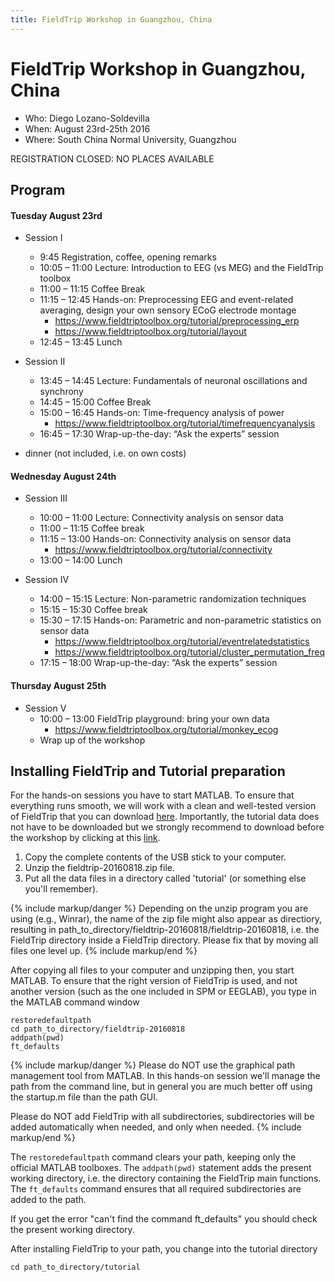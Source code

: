 ```yaml
---
title: FieldTrip Workshop in Guangzhou, China
---
```


# FieldTrip Workshop in Guangzhou, China

- Who: Diego Lozano-Soldevilla
- When: August 23rd-25th 2016
- Where: South China Normal University, Guangzhou

REGISTRATION CLOSED: NO PLACES AVAILABLE

## Program

#### Tuesday August 23rd

- Session I

  - 9:45 Registration, coffee, opening remarks
  - 10:05 – 11:00 Lecture: Introduction to EEG (vs MEG) and the FieldTrip toolbox
  - 11:00 – 11:15 Coffee Break
  - 11:15 – 12:45 Hands-on: Preprocessing EEG and event-related averaging, design your own sensory ECoG electrode montage
    - <https://www.fieldtriptoolbox.org/tutorial/preprocessing_erp>
    - <https://www.fieldtriptoolbox.org/tutorial/layout>
  - 12:45 – 13:45 Lunch

- Session II

  - 13:45 – 14:45 Lecture: Fundamentals of neuronal oscillations and synchrony
  - 14:45 – 15:00 Coffee Break
  - 15:00 – 16:45 Hands-on: Time-frequency analysis of power
    - <https://www.fieldtriptoolbox.org/tutorial/timefrequencyanalysis>
  - 16:45 – 17:30 Wrap-up-the-day: “Ask the experts” session

- dinner (not included, i.e. on own costs)

#### Wednesday August 24th

- Session III

  - 10:00 – 11:00 Lecture: Connectivity analysis on sensor data
  - 11:00 – 11:15 Coffee break
  - 11:15 – 13:00 Hands-on: Connectivity analysis on sensor data
    - <https://www.fieldtriptoolbox.org/tutorial/connectivity>
  - 13:00 – 14:00 Lunch

- Session IV
  - 14:00 – 15:15 Lecture: Non-parametric randomization techniques
  - 15:15 – 15:30 Coffee break
  - 15:30 – 17:15 Hands-on: Parametric and non-parametric statistics on sensor data
    - <https://www.fieldtriptoolbox.org/tutorial/eventrelatedstatistics>
    - <https://www.fieldtriptoolbox.org/tutorial/cluster_permutation_freq>
  - 17:15 – 18:00 Wrap-up-the-day: “Ask the experts” session

#### Thursday August 25th

- Session V
  - 10:00 – 13:00 FieldTrip playground: bring your own data
    - <https://www.fieldtriptoolbox.org/tutorial/monkey_ecog>
  - Wrap up of the workshop

## Installing FieldTrip and Tutorial preparation

For the hands-on sessions you have to start MATLAB. To ensure that everything runs smooth, we will work with a clean and well-tested version of FieldTrip that you can download [here](https://download.fieldtriptoolbox.org/fieldtrip-20160818.zip). Importantly, the tutorial data does not have to be
downloaded but we strongly recommend to download before the workshop by clicking at this [link](https://www.dropbox.com/s/0sqv44taxhjbsqk/data_tutorials.rar?dl=0).

1.  Copy the complete contents of the USB stick to your computer.
2.  Unzip the fieldtrip-20160818.zip file.
3.  Put all the data files in a directory called 'tutorial' (or something else you'll remember).

{% include markup/danger %}
Depending on the unzip program you are using (e.g., Winrar), the name of the zip file might also appear as directiory, resulting in path_to_directory/fieldtrip-20160818/fieldtrip-20160818, i.e. the FieldTrip directory inside a FieldTrip directory. Please fix that by moving all files one level up.
{% include markup/end %}

After copying all files to your computer and unzipping then, you start MATLAB. To ensure that the right version of FieldTrip is used, and not another version (such as the one included in SPM or EEGLAB), you type in the MATLAB command window

    restoredefaultpath
    cd path_to_directory/fieldtrip-20160818
    addpath(pwd)
    ft_defaults

{% include markup/danger %}
Please do NOT use the graphical path management tool from MATLAB. In this hands-on session we'll manage the path from the command line, but in general you are much better off using the startup.m file than the path GUI.

Please do NOT add FieldTrip with all subdirectories, subdirectories will be added automatically when needed, and only when needed.
{% include markup/end %}

The `restoredefaultpath` command clears your path, keeping only the official MATLAB toolboxes. The `addpath(pwd)` statement adds the present working directory, i.e. the directory containing the FieldTrip main functions. The `ft_defaults` command ensures that all required subdirectories are added to the path.

If you get the error "can't find the command ft_defaults" you should check the present working directory.

After installing FieldTrip to your path, you change into the tutorial directory

    cd path_to_directory/tutorial
